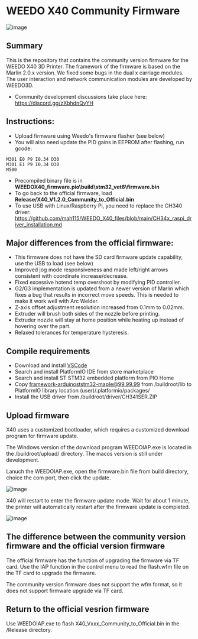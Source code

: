 # WEEDO X40 Community Firmware
![image](http://www.weedo.ltd/wp-content/uploads/2021/04/970x300-ABanner1.jpg)

## Summary
This is the repository that contains the community version firmware for the WEEDO X40 3D Printer.  The framework of the firmware is based on the Marlin 2.0.x version.  We fixed some bugs in the dual x carriage modules. The user interaction and network communication modules are developed by WEEDO3D.

- Community development discussions take place here: https://discord.gg/zXbhdnQyYH

## Instructions:
- Upload firmware using Weedo's firmware flasher (see below)
- You will also need update the PID gains in EEPROM after flashing, run gcode:
```
M301 E0 P9 I0.34 D30
M301 E1 P9 I0.34 D30
M500
```
- Precompiled binary file is in **WEEDOX40_firmware\.pio\build\stm32_vet6\firmware.bin**
- To go back to the official firmware, load **Release/X40_V1.2.0_Community_to_Official.bin**
- To use USB with Linux/Raspberry Pi, you need to replace the CH340 driver: https://github.com/mah115/WEEDO_X40_files/blob/main/CH34x_raspi_driver_installation.md

## Major differences from the official firmware:
- This firmware does not have the SD card firmware update capability, use the USB to load (see below)
- Improved jog mode responsiveness and made left/right arrows consistent with coordinate increase/decrease.
- Fixed excessive hotend temp overshoot by modifying PID controller.
- G2/G3 implementation is updated from a newer version of Marlin which fixes a bug that results in incorrect move speeds.  This is needed to make it work well with Arc Welder.
- Z-axis offset adjustment resolution increased from 0.1mm to 0.02mm.
- Extruder will brush both sides of the nozzle before printing.
- Extruder nozzle will stay at home position while heating up instead of hovering over the part.
- Relaxed tolerances for temperature hysteresis.

## Compile requirements

- Download and install [VSCode](https://code.visualstudio.com/)
- Search and install PlatformIO IDE from store marketplace
- Search and install ST STM32 embedded platform from PIO Home
- Copy framework-arduinoststm32-maple@99.99.99 from /buildroot/lib to PlatformIO library location (user)/.platformio/packages/
- Install the USB driver from /buildroot/driver/CH341SER.ZIP

## Upload firmware

X40 uses a customized bootloader, which requires a customized download program for firmware update.  

The Windows version of the download program WEEDOIAP.exe is located in the /buildroot/upload/ directory. The macos version is still under development.

Lanuch the WEEDOIAP.exe, open the firmware.bin file from build directory, choice the com port, then click the update.

![image](http://www.weedo.ltd/wp-content/uploads/2021/04/weedoiap.png)

X40 will restart to enter the firmware update mode. Wait for about 1 minute, the printer will automatically restart after the firmware update is completed.

![image](http://www.weedo.ltd/wp-content/uploads/2021/04/iap.jpg)



## The difference between the community version firmware and the official version firmware

The official firmware has the function of upgrading the firmware via TF card. Use the IAP function in the control menu to read the flash.wfm file on the TF card to upgrade the firmware.

The community version firmware does not support the wfm format, so it does not support firmware upgrade via TF card.


## Return to the official vesrion firmware

Use WEEDOIAP.exe to flash X40_Vxxx_Community_to_Official.bin in the /Release directory.
